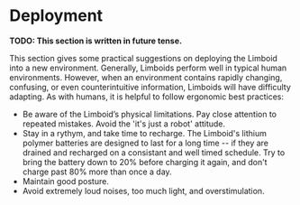 # Deployment

**TODO: This section is written in future tense.**

This section gives some practical suggestions on deploying the Limboid into a new environment. Generally, Limboids perform well in typical human environments. However, when an environment contains rapidly changing, confusing, or even counterintuitive information, Limboids will have difficulty adapting. As with humans, it is helpful to follow ergonomic best practices:

- Be aware of the Limboid’s physical limitations. Pay close attention to repeated mistakes. Avoid the 'it's just a robot' attitude.
- Stay in a rythym, and take time to recharge. The Limboid's lithium polymer batteries are designed to last for a long time -- if they are drained and recharged on a consistant and well timed schedule. Try to bring the battery down to 20% before charging it again, and don't charge past 80% more than once a day.
- Maintain good posture.
- Avoid extremely loud noises, too much light, and overstimulation.
